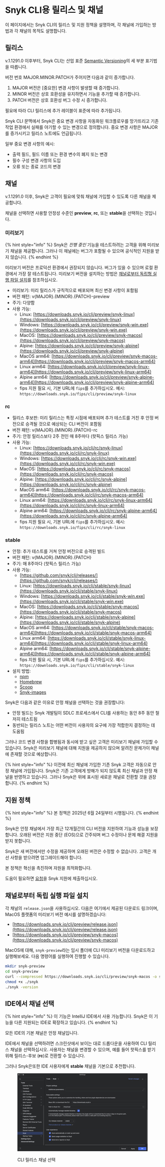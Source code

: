 # Snyk CLI용 릴리스 및 채널

이 페이지에서는 Snyk CLI의 릴리스 및 지원 정책을 설명하며, 각 채널에 가입하는 방법과 각 채널의 목적도 설명합니다.

## 릴리스

v.1.1291.0 이후부터, Snyk CLI는 산업 표준 [Semantic Versioning](https://semver.org/)의 세 부분 표기법을 따릅니다.

버전 번호 MAJOR.MINOR.PATCH가 주어지면 다음과 같이 증가합니다.

1. MAJOR 버전은 \[중요한] 변경 사항이 발생할 때 증가합니다.
2. MINOR 버전은 상호 호환성을 유지하면서 기능을 추가할 때 증가합니다.
3. PATCH 버전은 상호 호환성 버그 수정 시 증가합니다.

필요에 따라 CLI 릴리스에 추가 레이블이 표준에 따라 추가됩니다.

Snyk CLI 문맥에서 Snyk은 중요 변경 사항을 자동화된 워크플로우를 망가뜨리고 기존 작업 환경에서 실패를 야기할 수 있는 변경으로 정의합니다. 중요 변경 사항은 MAJOR를 증가시키고 릴리스 노트에도 언급됩니다.

일부 중요 변경 사항의 예시:

* 출력 필드, 필드 이름 또는 환경 변수의 폐지 또는 변경
* 필수 구성 변경 사항의 도입
* 오류 또는 종료 코드의 변경

## 채널

v.1.1291.0 이후, Snyk은 고객이 필요에 맞춰 채널에 가입할 수 있도록 다른 채널을 제공합니다.

채널을 선택하면 사용할 안정성 수준인 **preview**, **rc**, 또는 **stable**을 선택하는 것입니다.

### 미리보기

{% hint style="info" %}
Snyk은 _진행 중인_  기능을 테스트하려는 고객을 위해 미리보기 채널을 제공합니다. 그러나 이 채널에는 버그가 포함될 수 있으며 공식적인 지원을 받지 않습니다.
{% endhint %}

미리보기 버전은 프로덕션 환경에서 권장되지 않습니다. 버그가 있을 수 있으며 로컬 환경에서 가장 잘 테스트됩니다. 미리보기 버전을 설치하는 방법은 [채널로부터 독립형 실행 파일 설치](releases-and-channels-for-the-snyk-cli.md#install-standalone-executables-from-a-channel)를 참조하십시오.

* 미리보기: 미리 릴리스가 규칙적으로 배포되며 최신 변경 사항이 포함됨
* 버전 패턴: v{MAJOR}.{MINOR}.{PATCH}-preview
* 주기: 다양함
* 사용 가능:
  * Linux: [https://downloads.snyk.io/cli/preview/snyk-linux](https://downloads.snyk.io/cli/preview/snyk-linux)
  * Windows: [https://downloads.snyk.io/cli/preview/snyk-win.exe](https://downloads.snyk.io/cli/preview/snyk-win.exe)
  * MacOS: [https://downloads.snyk.io/cli/preview/snyk-macos](https://downloads.snyk.io/cli/preview/snyk-macos)
  * Alpine: [https://downloads.snyk.io/cli/preview/snyk-alpine](https://downloads.snyk.io/cli/preview/snyk-alpine)
  * MacOS arm64: [https://downloads.snyk.io/cli/preview/snyk-macos-arm64](https://downloads.snyk.io/cli/preview/snyk-macos-arm64)
  * Linux arm64: [https://downloads.snyk.io/cli/preview/snyk-linux-arm64](https://downloads.snyk.io/cli/preview/snyk-linux-arm64)
  * Alpine arm64: [https://downloads.snyk.io/cli/preview/snyk-alpine-arm64](https://downloads.snyk.io/cli/preview/snyk-alpine-arm64)
  * fips 지원 필요 시, 기본 URL에 `fips`를 추가하십시오. 예시: `https://downloads.snyk.io/fips/cli/preview/snyk-linux`

### rc

* 릴리스 후보판: 미리 릴리스는 특정 시점에 배포되며 추가 테스트를 거친 후 안정 버전으로 승격될 것으로 예상되는 CLI 버전이 포함됨
* 버전 패턴: v{MAJOR}.{MINOR}.{PATCH}-rc
* 주기: 안정 릴리스보다 2주 전인 매 8주마다 (핫픽스 릴리스 가능)
* 사용 가능:
  * Linux: [https://downloads.snyk.io/cli/rc/snyk-linux](https://downloads.snyk.io/cli/rc/snyk-linux)
  * Windows: [https://downloads.snyk.io/cli/rc/snyk-win.exe](https://downloads.snyk.io/cli/rc/snyk-win.exe)
  * MacOS: [https://downloads.snyk.io/cli/rc/snyk-macos](https://downloads.snyk.io/cli/rc/snyk-macos)
  * Alpine: [https://downloads.snyk.io/cli/rc/snyk-alpine](https://downloads.snyk.io/cli/rc/snyk-alpine)
  * MacOS arm64: [https://downloads.snyk.io/cli/rc/snyk-macos-arm64](https://downloads.snyk.io/cli/rc/snyk-macos-arm64)
  * Linux arm64: [https://downloads.snyk.io/cli/rc/snyk-linux-arm64](https://downloads.snyk.io/cli/rc/snyk-linux-arm64)
  * Alpine arm64: [https://downloads.snyk.io/cli/rc/snyk-alpine-arm64](https://downloads.snyk.io/cli/rc/snyk-alpine-arm64)
  * fips 지원 필요 시, 기본 URL에 `fips`를 추가하십시오. 예시: `https://downloads.snyk.io/fips/cli/rc/snyk-linux`

### **stable**

* 안정: 추가 테스트를 거쳐 안정 버전으로 승격된 빌드
* 버전 패턴: v{MAJOR}.{MINOR}.{PATCH}
* 주기: 매 8주마다 (핫픽스 릴리스 가능)
* 사용 가능:
  * [https://github.com/snyk/cli/releases/](https://github.com/snyk/cli/releases/)
  * Linux: [https://downloads.snyk.io/cli/stable/snyk-linux](https://downloads.snyk.io/cli/stable/snyk-linux)
  * Windows: [https://downloads.snyk.io/cli/stable/snyk-win.exe](https://downloads.snyk.io/cli/stable/snyk-win.exe)
  * MacOS: [https://downloads.snyk.io/cli/stable/snyk-macos](https://downloads.snyk.io/cli/stable/snyk-macos)
  * Alpine: [https://downloads.snyk.io/cli/stable/snyk-alpine](https://downloads.snyk.io/cli/stable/snyk-alpine)
  * MacOS arm64: [https://downloads.snyk.io/cli/stable/snyk-macos-arm64](https://downloads.snyk.io/cli/stable/snyk-macos-arm64)
  * Linux arm64: [https://downloads.snyk.io/cli/stable/snyk-linux-arm64](https://downloads.snyk.io/cli/stable/snyk-linux-arm64)
  * Alpine arm64: [https://downloads.snyk.io/cli/stable/snyk-alpine-arm64](https://downloads.snyk.io/cli/stable/snyk-alpine-arm64)
  * fips 지원 필요 시, 기본 URL에 `fips`를 추가하십시오. 예시: `https://downloads.snyk.io/fips/cli/stable/snyk-linux`
* 설치 방법:
  * [npm](install-or-update-the-snyk-cli/#install-the-snyk-cli-with-npm-or-yarn)
  * [Homebrew](install-or-update-the-snyk-cli/#install-with-homebrew-macos-linux)
  * [Scoop](install-or-update-the-snyk-cli/#install-with-scoop-windows)
  * [Snyk-images](install-or-update-the-snyk-cli/#snyk-cli-in-a-docker-image)

Snyk은 다음과 같은 이유로 안정 채널을 선택하는 것을 권장합니다:

* 안정 빌드는 Snyk 개발팀이 SDLC 프로세스에서 CLI를 사용하는 동안 8주 동안 철저히 테스트됨
* 동반되는 릴리스 노트는 어떤 버전이 사용자의 요구에 가장 적합한지 결정하는 데 도움됨

그러나 코드 변경 사항을 합병됨과 동시에 받고 싶은 고객은 미리보기 채널에 가입할 수 있습니다. Snyk은 미리보기 채널에 대해 지원을 제공하지 않으며 알려진 문제가이 채널에 존재할 것으로 예상합니다.

{% hint style="info" %}
이전에 최신 채널에 가입한 기존 Snyk 고객은 자동으로 안정 채널에 가입됩니다. Snyk은 기존 고객에게 방해가 되지 않도록 최신 채널과 안정 채널을 반영하고 있습니다. 그러나 Snyk은 위에 표시된 새로운 채널로 전환할 것을 권장합니다.
{% endhint %}

## 지원 정책

{% hint style="info" %}
본 정책은 2025년 6월 24일부터 시행됩니다.
{% endhint %}

Snyk은 안정 채널에서 가장 최근 12개월간의 CLI 버전을 지원하여 기능과 성능을 보장합니다. 오래된 버전은 지원 중단 (EOS)으로 간주되며 버그 수정이나 문제 해결 지원을 받지 못합니다.

Snyk은 새 버전에서만 수정을 제공하며 오래된 버전은 수정할 수 없습니다. 고객은 개선 사항을 받으려면 업그레이드해야 합니다.

본 정책은 혁신을 촉진하며 자원을 최적화합니다.

도움이 필요하면 [요청](https://support.snyk.io)을 Snyk 지원에 제출하십시오.

## 채널로부터 독립 실행 파일 설치

각 채널의 `release.json`을 사용하십시오. 다음은 여기에서 제공된 다운로드 링크이며, MacOS 플랫폼의 미리보기 버전 예시를 설명하겠습니다:

* [https://downloads.snyk.io/cli/preview/release.json](https://downloads.snyk.io/cli/preview/release.json)
* [https://downloads.snyk.io/cli/preview/snyk-macos](https://downloads.snyk.io/cli/preview/snyk-macos)

MacOS에 대해, `snyk-preview`라는 임시 폴더에 CLI 미리보기 버전을 다운로드하고 실행해보세요. 다음 명령어를 실행하여 진행할 수 있습니다.

```sh
mkdir snyk-preview
cd snyk-preview
curl --compressed https://downloads.snyk.io/cli/preview/snyk-macos -o snyk
chmod +x ./snyk
./snyk -version
```

## IDE에서 채널 선택

{% hint style="info" %}
이 기능은 IntelliJ IDE에서 사용 가능합니다. Snyk은 이 기능을 다른 지원되는 IDE로 확장하고 있습니다.
{% endhint %}

모든 IDE의 기본 채널은 안정 채널입니다.

IDE에서 채널을 선택하려면 스크린샷에서 보이는 대로 드롭다운을 사용하여 CLI 릴리스 채널을 선택하십시오. 사용자는 채널을 변경할 수 있으며, 예를 들어 핫픽스를 받기 위해 릴리스-후보 (**rc**)로 전환할 수 있습니다.

그러나 Snyk은또한 IDE 사용자에게 **stable** 채널을 기본으로 추천합니다.

<figure><img src="../.gitbook/assets/Screenshot 2024-09-02 at 10.32.41.png" alt="Choose a CLI release channel"><figcaption><p>CLI 릴리스 채널 선택</p></figcaption></figure>
